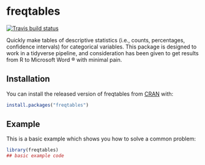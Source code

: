 
# freqtables

<!-- badges: start -->
[![Travis build status](https://travis-ci.com/brad-cannell/freqtables.svg?branch=master)](https://travis-ci.com/brad-cannell/freqtables)
<!-- badges: end -->

Quickly make tables of descriptive statistics (i.e., counts, percentages, confidence intervals) for categorical variables. This package is designed to work in a tidyverse pipeline, and consideration has been given to get results from R to Microsoft Word ® with minimal pain.

## Installation

You can install the released version of freqtables from [CRAN](https://CRAN.R-project.org) with:

``` r
install.packages("freqtables")
```

## Example

This is a basic example which shows you how to solve a common problem:

``` r
library(freqtables)
## basic example code
```

